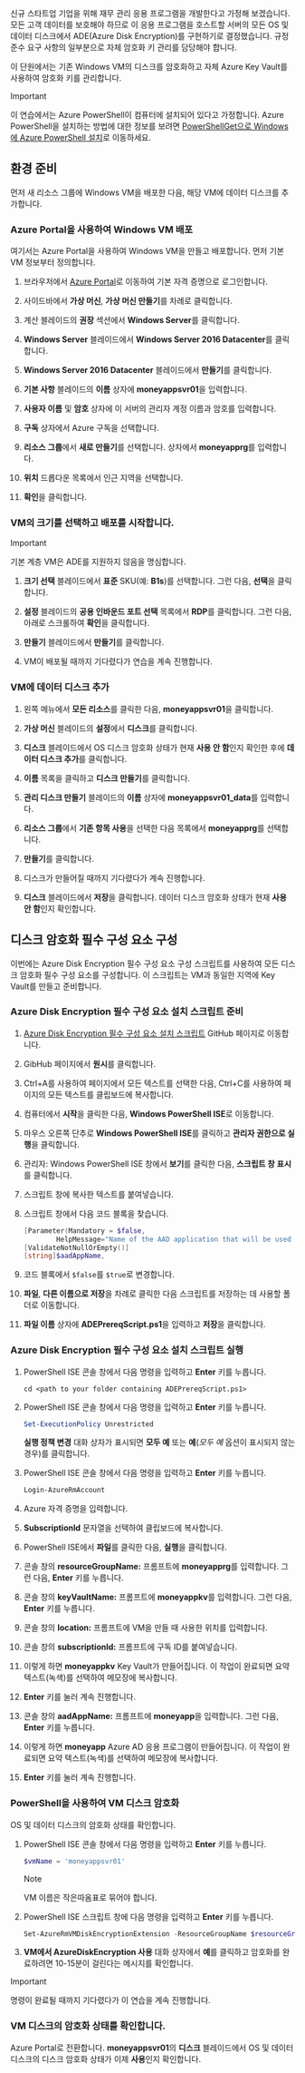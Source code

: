 신규 스타트업 기업을 위해 재무 관리 응용 프로그램을 개발한다고 가정해 보겠습니다. 모든 고객 데이터를 보호해야 하므로 이 응용 프로그램을 호스트할 서버의 모든 OS 및 데이터 디스크에서 ADE(Azure Disk Encryption)를 구현하기로 결정했습니다. 규정 준수 요구 사항의 일부분으로 자체 암호화 키 관리를 담당해야 합니다.

이 단원에서는 기존 Windows VM의 디스크를 암호화하고 자체 Azure Key Vault를 사용하여 암호화 키를 관리합니다.

> [!IMPORTANT] 
> 이 연습에서는 Azure PowerShell이 컴퓨터에 설치되어 있다고 가정합니다. Azure PowerShell을 설치하는 방법에 대한 정보를 보려면 [PowerShellGet으로 Windows에 Azure PowerShell 설치](https://docs.microsoft.com/powershell/azure/install-azurerm-ps?view=azurermps-6.7.0)로 이동하세요.

## <a name="prepare-the-environment"></a>환경 준비

먼저 새 리소스 그룹에 Windows VM을 배포한 다음, 해당 VM에 데이터 디스크를 추가합니다.

### <a name="deploy-windows-vm-using-the-azure-portal"></a>Azure Portal을 사용하여 Windows VM 배포

여기서는 Azure Portal을 사용하여 Windows VM을 만들고 배포합니다. 먼저 기본 VM 정보부터 정의합니다.

1. 브라우저에서 [Azure Portal](http://portal.azure.com)로 이동하여 기본 자격 증명으로 로그인합니다.

1. 사이드바에서 **가상 머신**, **가상 머신 만들기**를 차례로 클릭합니다.

1. 계산 블레이드의 **권장** 섹션에서 **Windows Server**를 클릭합니다.

1. **Windows Server** 블레이드에서 **Windows Server 2016 Datacenter**를 클릭합니다.

1. **Windows Server 2016 Datacenter** 블레이드에서 **만들기**를 클릭합니다.

1. **기본 사항** 블레이드의 **이름** 상자에 **moneyappsvr01**을 입력합니다.

1. **사용자 이름** 및 **암호** 상자에 이 서버의 관리자 계정 이름과 암호를 입력합니다.

1. **구독** 상자에서 Azure 구독을 선택합니다.

1. **리소스 그룹**에서 **새로 만들기**를 선택합니다. 상자에서 **moneyapprg**를 입력합니다.

1. **위치** 드롭다운 목록에서 인근 지역을 선택합니다.

1. **확인**을 클릭합니다.

### <a name="choose-a-size-for-the-vm-and-start-the-deployment"></a>VM의 크기를 선택하고 배포를 시작합니다.

> [!IMPORTANT]
> 기본 계층 VM은 ADE를 지원하지 않음을 명심합니다.

1. **크기 선택** 블레이드에서 **표준** SKU(예: **B1s**)를 선택합니다. 그런 다음, **선택**을 클릭합니다.

1. **설정** 블레이드의 **공용 인바운드 포트 선택** 목록에서 **RDP**를 클릭합니다. 그런 다음, 아래로 스크롤하여 **확인**을 클릭합니다.

1. **만들기** 블레이드에서 **만들기**를 클릭합니다.

1. VM이 배포될 때까지 기다렸다가 연습을 계속 진행합니다.

### <a name="add-a-data-disk-to-the-vm"></a>VM에 데이터 디스크 추가

1. 왼쪽 메뉴에서 **모든 리소스**를 클릭한 다음, **moneyappsvr01**을 클릭합니다.

1. **가상 머신** 블레이드의 **설정**에서 **디스크**를 클릭합니다.

1. **디스크** 블레이드에서 OS 디스크 암호화 상태가 현재 **사용 안 함**인지 확인한 후에 **데이터 디스크 추가**를 클릭합니다.

1. **이름** 목록을 클릭하고 **디스크 만들기**를 클릭합니다.

1. **관리 디스크 만들기** 블레이드의 **이름** 상자에 **moneyappsvr01_data**를 입력합니다.

1. **리소스 그룹**에서 **기존 항목 사용**을 선택한 다음 목록에서 **moneyapprg**를 선택합니다.

1. **만들기**를 클릭합니다.

1. 디스크가 만들어질 때까지 기다렸다가 계속 진행합니다.

1. **디스크** 블레이드에서 **저장**을 클릭합니다. 데이터 디스크 암호화 상태가 현재 **사용 안 함**인지 확인합니다.

## <a name="configure-disk-encryption-prerequisites"></a>디스크 암호화 필수 구성 요소 구성

이번에는 Azure Disk Encryption 필수 구성 요소 구성 스크립트를 사용하여 모든 디스크 암호화 필수 구성 요소를 구성합니다. 이 스크립트는 VM과 동일한 지역에 Key Vault를 만들고 준비합니다.

### <a name="prepare-the-azure-disk-encryption-prerequisite-setup-script"></a>Azure Disk Encryption 필수 구성 요소 설치 스크립트 준비

1. [Azure Disk Encryption 필수 구성 요소 설치 스크립트](https://github.com/Azure/azure-powershell/blob/master/src/ResourceManager/Compute/Commands.Compute/Extension/AzureDiskEncryption/Scripts/AzureDiskEncryptionPreRequisiteSetup.ps1) GitHub 페이지로 이동합니다.

1. GibHub 페이지에서 **원시**를 클릭합니다.

1. Ctrl+A를 사용하여 페이지에서 모든 텍스트를 선택한 다음, Ctrl+C를 사용하여 페이지의 모든 텍스트를 클립보드에 복사합니다.

1. 컴퓨터에서 **시작**을 클릭한 다음, **Windows PowerShell ISE**로 이동합니다.

1. 마우스 오른쪽 단추로 **Windows PowerShell ISE**를 클릭하고 **관리자 권한으로 실행**을 클릭합니다.

1. 관리자: Windows PowerShell ISE 창에서 **보기**를 클릭한 다음, **스크립트 창 표시**를 클릭합니다.

1. 스크립트 창에 복사한 텍스트를 붙여넣습니다.

1. 스크립트 창에서 다음 코드 블록을 찾습니다.

    ```powershell
    [Parameter(Mandatory = $false,
            HelpMessage="Name of the AAD application that will be used to write secrets to KeyVault. A new application with this name will be created if one doesn't exist. If this app already exists, pass aadClientSecret parameter to the script")]
    [ValidateNotNullOrEmpty()]
    [string]$aadAppName,
    ```
1. 코드 블록에서 `$false`를 `$true`로 변경합니다.

1. **파일**, **다른 이름으로 저장**을 차례로 클릭한 다음 스크립트를 저장하는 데 사용할 폴더로 이동합니다.

1. **파일 이름** 상자에 **ADEPrereqScript.ps1**을 입력하고 **저장**을 클릭합니다.

### <a name="run-the-azure-disk-encryption-prerequisite-setup-script"></a>Azure Disk Encryption 필수 구성 요소 설치 스크립트 실행

1. PowerShell ISE 콘솔 창에서 다음 명령을 입력하고 **Enter** 키를 누릅니다.

   ```console
   cd <path to your folder containing ADEPrereqScript.ps1>
   ```

1. PowerShell ISE 콘솔 창에서 다음 명령을 입력하고 **Enter** 키를 누릅니다.

   ```powershell
   Set-ExecutionPolicy Unrestricted
   ```

   **실행 정책 변경** 대화 상자가 표시되면 **모두 예** 또는 **예**(_모두 예_ 옵션이 표시되지 않는 경우)를 클릭합니다.

1. PowerShell ISE 콘솔 창에서 다음 명령을 입력하고 **Enter** 키를 누릅니다.

   ```powershell
   Login-AzureRmAccount
   ```

1. Azure 자격 증명을 입력합니다.

1. **SubscriptionId** 문자열을 선택하여 클립보드에 복사합니다.

1. PowerShell ISE에서 **파일**를 클릭한 다음, **실행**을 클릭합니다.

1. 콘솔 창의 **resourceGroupName:** 프롬프트에 **moneyapprg**를 입력합니다. 그런 다음, **Enter** 키를 누릅니다.

1. 콘솔 창의 **keyVaultName:** 프롬프트에 **moneyappkv**를 입력합니다. 그런 다음, **Enter** 키를 누릅니다.

1. 콘솔 창의 **location:** 프롬프트에 VM을 만들 때 사용한 위치를 입력합니다.

1. 콘솔 창의 **subscriptionId:** 프롬프트에 구독 ID를 붙여넣습니다.

1. 이렇게 하면 **moneyappkv** Key Vault가 만들어집니다. 이 작업이 완료되면 요약 텍스트(녹색)를 선택하여 메모장에 복사합니다.

1. **Enter** 키를 눌러 계속 진행합니다.

1. 콘솔 창의 **aadAppName:** 프롬프트에 **moneyapp**을 입력합니다. 그런 다음, **Enter** 키를 누릅니다.

1. 이렇게 하면 **moneyapp** Azure AD 응용 프로그램이 만들어집니다. 이 작업이 완료되면 요약 텍스트(녹색)를 선택하여 메모장에 복사합니다.

1. **Enter** 키를 눌러 계속 진행합니다.

### <a name="encrypt-your-vm-disks-with-powershell"></a>PowerShell을 사용하여 VM 디스크 암호화

OS 및 데이터 디스크의 암호화 상태를 확인합니다.

1. PowerShell ISE 콘솔 창에서 다음 명령을 입력하고 **Enter** 키를 누릅니다.

    ```powershell
    $vmName = 'moneyappsvr01'
    ```

    > [!NOTE]
    > VM 이름은 작은따옴표로 묶어야 합니다.

1. PowerShell ISE 스크립트 창에 다음 명령을 입력하고 **Enter** 키를 누릅니다.

    ```powershell
    Set-AzureRmVMDiskEncryptionExtension -ResourceGroupName $resourceGroupName -VMName $vmName -AadClientID $aadClientID -AadClientSecret $aadClientSecret -DiskEncryptionKeyVaultUrl $diskEncryptionKeyVaultUrl -DiskEncryptionKeyVaultId $keyVaultResourceId -VolumeType All
    ```

1. **VM에서 AzureDiskEncryption 사용** 대화 상자에서 **예**를 클릭하고 암호화를 완료하려면 10-15분이 걸린다는 메시지를 확인합니다.

>[!IMPORTANT]
> 명령이 완료될 때까지 기다렸다가 이 연습을 계속 진행합니다.

### <a name="verify-the-encryption-status-of-your-vm-disks"></a>VM 디스크의 암호화 상태를 확인합니다.

Azure Portal로 전환합니다. **moneyappsvr01**의 **디스크** 블레이드에서 OS 및 데이터 디스크의 디스크 암호화 상태가 이제 **사용**인지 확인합니다.
